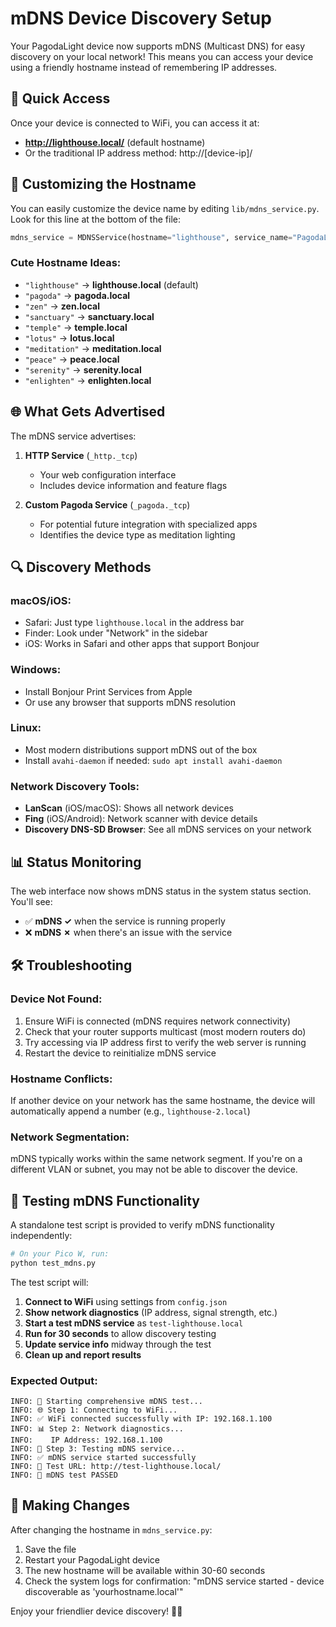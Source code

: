 # mDNS Device Discovery Setup

Your PagodaLight device now supports mDNS (Multicast DNS) for easy discovery on your local network! This means you can access your device using a friendly hostname instead of remembering IP addresses.

## 🎯 Quick Access

Once your device is connected to WiFi, you can access it at:
- **http://lighthouse.local/** (default hostname)
- Or the traditional IP address method: http://[device-ip]/

## 🔧 Customizing the Hostname

You can easily customize the device name by editing `lib/mdns_service.py`. Look for this line at the bottom of the file:

```python
mdns_service = MDNSService(hostname="lighthouse", service_name="PagodaLight Meditation Center")
```

### Cute Hostname Ideas:
- `"lighthouse"` → **lighthouse.local** (default)
- `"pagoda"` → **pagoda.local**
- `"zen"` → **zen.local**  
- `"sanctuary"` → **sanctuary.local**
- `"temple"` → **temple.local**
- `"lotus"` → **lotus.local**
- `"meditation"` → **meditation.local**
- `"peace"` → **peace.local**
- `"serenity"` → **serenity.local**
- `"enlighten"` → **enlighten.local**

## 🌐 What Gets Advertised

The mDNS service advertises:

1. **HTTP Service** (`_http._tcp`)
   - Your web configuration interface
   - Includes device information and feature flags

2. **Custom Pagoda Service** (`_pagoda._tcp`)
   - For potential future integration with specialized apps
   - Identifies the device type as meditation lighting

## 🔍 Discovery Methods

### macOS/iOS:
- Safari: Just type `lighthouse.local` in the address bar
- Finder: Look under "Network" in the sidebar
- iOS: Works in Safari and other apps that support Bonjour

### Windows:
- Install Bonjour Print Services from Apple
- Or use any browser that supports mDNS resolution

### Linux:
- Most modern distributions support mDNS out of the box
- Install `avahi-daemon` if needed: `sudo apt install avahi-daemon`

### Network Discovery Tools:
- **LanScan** (iOS/macOS): Shows all network devices
- **Fing** (iOS/Android): Network scanner with device details
- **Discovery DNS-SD Browser**: See all mDNS services on your network

## 📊 Status Monitoring

The web interface now shows mDNS status in the system status section. You'll see:
- ✅ **mDNS ✓** when the service is running properly  
- ❌ **mDNS ✗** when there's an issue with the service

## 🛠️ Troubleshooting

### Device Not Found:
1. Ensure WiFi is connected (mDNS requires network connectivity)
2. Check that your router supports multicast (most modern routers do)
3. Try accessing via IP address first to verify the web server is running
4. Restart the device to reinitialize mDNS service

### Hostname Conflicts:
If another device on your network has the same hostname, the device will automatically append a number (e.g., `lighthouse-2.local`)

### Network Segmentation:
mDNS typically works within the same network segment. If you're on a different VLAN or subnet, you may not be able to discover the device.

## 🧪 Testing mDNS Functionality

A standalone test script is provided to verify mDNS functionality independently:

```bash
# On your Pico W, run:
python test_mdns.py
```

The test script will:
1. **Connect to WiFi** using settings from `config.json`
2. **Show network diagnostics** (IP address, signal strength, etc.)
3. **Start a test mDNS service** as `test-lighthouse.local`
4. **Run for 30 seconds** to allow discovery testing
5. **Update service info** midway through the test
6. **Clean up and report results**

### Expected Output:
```
INFO: 🚀 Starting comprehensive mDNS test...
INFO: 🌐 Step 1: Connecting to WiFi...
INFO: ✅ WiFi connected successfully with IP: 192.168.1.100
INFO: 📊 Step 2: Network diagnostics...
INFO:    IP Address: 192.168.1.100
INFO: 🏮 Step 3: Testing mDNS service...
INFO: ✅ mDNS service started successfully
INFO: 🔗 Test URL: http://test-lighthouse.local/
INFO: 🎉 mDNS test PASSED
```

## 🔄 Making Changes

After changing the hostname in `mdns_service.py`:
1. Save the file
2. Restart your PagodaLight device
3. The new hostname will be available within 30-60 seconds
4. Check the system logs for confirmation: "mDNS service started - device discoverable as 'yourhostname.local'"

Enjoy your friendlier device discovery! 🏮✨
